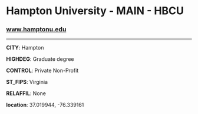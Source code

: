# Hampton University - MAIN - HBCU
### www.hamptonu.edu
---
**CITY**: Hampton

**HIGHDEG**: Graduate degree

**CONTROL**: Private Non-Profit

**ST_FIPS**: Virginia

**RELAFFIL**: None

**location**: 37.019944, -76.339161